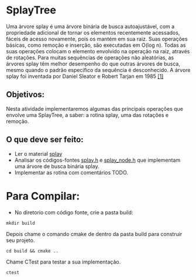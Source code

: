 # SplayTree

Uma árvore splay é uma árvore binária de busca autoajustável, com a propriedade adicional de tornar os elementos recentemente acessados, fáceis de acesso novamente, pois os mantém em sua raiz. Suas operações básicas, como remoção e inserção, são executadas em O(log n). Todas as suas operações colocam o elemento envolvido na operação na raiz, através de rotações. Para muitas sequências de operações não aleatórias, as árvores splay têm melhor desempenho do que outras árvores de busca, mesmo quando o padrão específico da sequência é desconhecido. A árvore splay foi inventada por Daniel Sleator e Robert Tarjan em 1985 [[1]](https://link.springer.com/article/10.1007/BF02579253)

## Objetivos:
Nesta atividade implementaremos algumas das principais operações que envolve uma SplayTree, a saber: a rotina splay, uma das rotações e remoção.


## O que deve ser feito:
- Ler o material [splay](splay.md)
- Analisar os códigos-fontes [splay.h](splay.h) e [splay_node.h](splay_node.h) que implementam uma árvore de busca binária splay.
- Implementar as rotina com comentários TODO.

# Para Compilar:

- No diretorio com código fonte, crie a pasta build:

```
mkdir build

```
Depois chame o comando cmake de dentro da pasta build para construir seu projeto.
```
cd build && cmake ..

```
Chame CTest para testar a sua implementação. 
```
ctest

```



  
